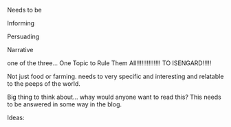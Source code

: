 Needs to be 

Informing

Persuading

Narrative

one of the three... One Topic to Rule Them All!!!!!!!!!!!!!! TO ISENGARD!!!!!

Not just food or farming. needs to very specific and interesting and relatable to the peeps of the world. 

Big thing to think about... whay would anyone want to read this?
This needs to be answered in some way in the blog. 

Ideas:
